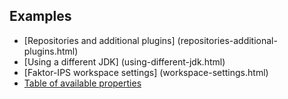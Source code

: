 ## Examples

 * [Repositories and additional plugins] (repositories-additional-plugins.html)
 * [Using a different JDK] (using-different-jdk.html)
 * [Faktor-IPS workspace settings] (workspace-settings.html)
 * [Table of available properties](properties.html)
